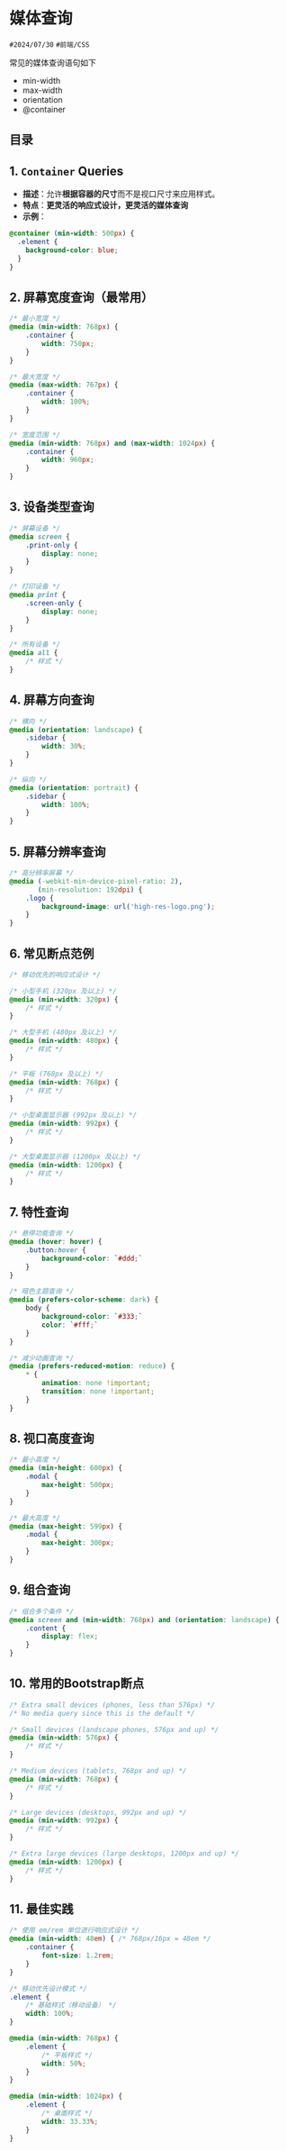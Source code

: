 
# 媒体查询

`#2024/07/30`   `#前端/CSS`  

常见的媒体查询语句如下

- min-width
- max-width
- orientation
- @container


## 目录
<!-- toc -->
 ## 1. `Container` Queries  

- **描述**：允许**根据容器的尺寸**而不是视口尺寸来应用样式。
- **特点**：**更灵活的响应式设计，更灵活的媒体查询**
- **示例**：

```css
@container (min-width: 500px) {
  .element {
    background-color: blue;
  }
}
```

## 2. **屏幕宽度查询（最常用）**
```css
/* 最小宽度 */
@media (min-width: 768px) {
    .container {
        width: 750px;
    }
}

/* 最大宽度 */
@media (max-width: 767px) {
    .container {
        width: 100%;
    }
}

/* 宽度范围 */
@media (min-width: 768px) and (max-width: 1024px) {
    .container {
        width: 960px;
    }
}
```

## 3. **设备类型查询**

```css
/* 屏幕设备 */
@media screen {
    .print-only {
        display: none;
    }
}

/* 打印设备 */
@media print {
    .screen-only {
        display: none;
    }
}

/* 所有设备 */
@media all {
    /* 样式 */
}
```

## 4. **屏幕方向查询**

```css
/* 横向 */
@media (orientation: landscape) {
    .sidebar {
        width: 30%;
    }
}

/* 纵向 */
@media (orientation: portrait) {
    .sidebar {
        width: 100%;
    }
}
```

## 5. **屏幕分辨率查询**

```css
/* 高分辨率屏幕 */
@media (-webkit-min-device-pixel-ratio: 2),
       (min-resolution: 192dpi) {
    .logo {
        background-image: url('high-res-logo.png');
    }
}
```

## 6. **常见断点范例**

```css
/* 移动优先的响应式设计 */

/* 小型手机 (320px 及以上) */
@media (min-width: 320px) {
    /* 样式 */
}

/* 大型手机 (480px 及以上) */
@media (min-width: 480px) {
    /* 样式 */
}

/* 平板 (768px 及以上) */
@media (min-width: 768px) {
    /* 样式 */
}

/* 小型桌面显示器 (992px 及以上) */
@media (min-width: 992px) {
    /* 样式 */
}

/* 大型桌面显示器 (1200px 及以上) */
@media (min-width: 1200px) {
    /* 样式 */
}
```

## 7. **特性查询**

```css
/* 悬停功能查询 */
@media (hover: hover) {
    .button:hover {
        background-color: `#ddd;`
    }
}

/* 暗色主题查询 */
@media (prefers-color-scheme: dark) {
    body {
        background-color: `#333;`
        color: `#fff;`
    }
}

/* 减少动画查询 */
@media (prefers-reduced-motion: reduce) {
    * {
        animation: none !important;
        transition: none !important;
    }
}
```

## 8. **视口高度查询**

```css
/* 最小高度 */
@media (min-height: 600px) {
    .modal {
        max-height: 500px;
    }
}

/* 最大高度 */
@media (max-height: 599px) {
    .modal {
        max-height: 300px;
    }
}
```

## 9. **组合查询**

```css
/* 组合多个条件 */
@media screen and (min-width: 768px) and (orientation: landscape) {
    .content {
        display: flex;
    }
}
```

## 10. **常用的Bootstrap断点**

```css
/* Extra small devices (phones, less than 576px) */
/* No media query since this is the default */

/* Small devices (landscape phones, 576px and up) */
@media (min-width: 576px) {
    /* 样式 */
}

/* Medium devices (tablets, 768px and up) */
@media (min-width: 768px) {
    /* 样式 */
}

/* Large devices (desktops, 992px and up) */
@media (min-width: 992px) {
    /* 样式 */
}

/* Extra large devices (large desktops, 1200px and up) */
@media (min-width: 1200px) {
    /* 样式 */
}
```

## 11. **最佳实践**

```css
/* 使用 em/rem 单位进行响应式设计 */
@media (min-width: 48em) { /* 768px/16px = 48em */
    .container {
        font-size: 1.2rem;
    }
}

/* 移动优先设计模式 */
.element {
    /* 基础样式（移动设备） */
    width: 100%;
}

@media (min-width: 768px) {
    .element {
        /* 平板样式 */
        width: 50%;
    }
}

@media (min-width: 1024px) {
    .element {
        /* 桌面样式 */
        width: 33.33%;
    }
}
```

